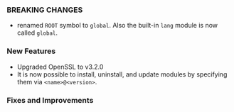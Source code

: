 ### BREAKING CHANGES

- renamed `ROOT` symbol to `global`. Also the built-in `lang` module is now called `global`.

### New Features

- Upgraded OpenSSL to v3.2.0
- It is now possible to install, uninstall, and update modules by specifying them via `<name>@<version>`.


### Fixes and Improvements



